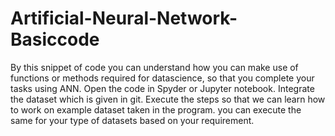 # Artificial-Neural-Network-Basiccode
By this snippet of code you can understand how you can make use of functions or methods required for datascience, so that you complete your tasks using ANN.
Open the code in Spyder or Jupyter notebook.
Integrate the dataset which is given in git.
Execute the steps so that we can learn how to work on example dataset taken in the program.
you can execute the same for your type of datasets based on your requirement.
